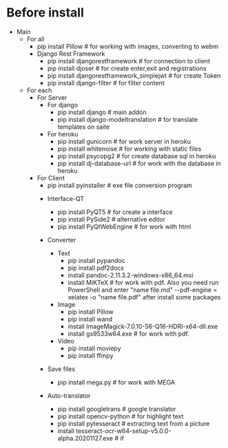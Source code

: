 # Before install

- Main
	- For all
		+ pip install Pillow # for working with images, converting to webm
		- Django Rest Framework
			+ pip install djangorestframework # for connection to client
			+ pip install djoser # for create enter,exit and registrations
			+ pip install djangorestframework_simplejwt  # for create Token
			+ pip install django-filter # for filter content
	- For each
		- For Server
			- For django
				+ pip install django # main addon
				+ pip install django-modeltranslation # for translate templates on saite
			- For heroku
				+ pip install gunicorn # for work server in heroku
				+ pip install whitenoise # for working with static files
				+ pip install psycopg2 # for create database sql in heroku
				+ pip install dj-database-url # for work with the database in heroku
		- For Client
			+ pip install pyinstaller # exe file conversion program
			- Interface-QT
				+ pip install PyQT5 # for create a interface
				+ pip install PySide2 # alternative editor
				+ pip install PyQtWebEngine # for work with html
			- Converter
				- Text
					+ pip install pypandoc
					+ pip install pdf2docx 
					+ install pandoc-2.11.3.2-windows-x86_64.msi
					+ install MiKTeX  # for work with pdf. Also you need run PowerShell and enter "name file.md" --pdf-engine = xelatex -o "name file.pdf" after install some packages 
				- Image 
					+ pip install Pillow
					+ pip install wand
					+ install ImageMagick-7.0.10-56-Q16-HDRI-x64-dll.exe
					+ install gs9533w64.exe # for work with pdf.
				- Video
					+ pip install moviepy
					+ pip install ffmpy
			- Save files
				+ pip install mega.py # for work with MEGA 
				
			- Auto-translator
				+ pip install googletrans # google translator
				+ pip install opencv-python # for highlight text
				+ pip install pytesseract # extracting text from a picture
				+ install tesseract-ocr-w64-setup-v5.0.0-alpha.20201127.exe # if 